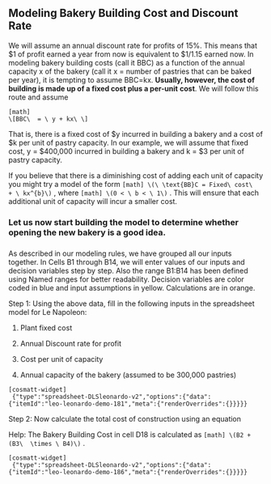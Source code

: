 ## Modeling Bakery Building Cost and Discount Rate

We will assume an annual discount rate for profits of 15%. This means that $1 of profit earned a year from now is equivalent to $1/1.15 earned now. In modeling bakery building costs (call it BBC) as a function of the annual capacity x of the bakery (call it x = number of pastries that can be baked per year), it is tempting to assume BBC=kx. **Usually, however, the cost of building is made up of a fixed cost plus a per-unit** **cost**. We will follow this route and assume


```
[math]
\[BBC\  = \ y + kx\ \]
```

That is, there is a fixed cost of $y incurred in building a bakery and a cost of $k per unit of pastry capacity. In our example, we will assume that fixed cost, y = $400,000 incurred in building a bakery and k = $3 per unit of pastry capacity.

If you believe that there is a diminishing cost of adding each unit of capacity you might try a model of the form 
`
[math]
\(\ \text{BB}C = Fixed\ cost\  + \ kx^{b}\)
`
 , where 
`
[math]
\(0 < \ b < \ 1\)
`
. This will ensure that each additional unit of capacity will incur a smaller cost.

### Let us now start building the model to determine whether opening the new bakery is a good idea. 

###  

As described in our modeling rules, we have grouped all our inputs together. In Cells B1 through B14, we will enter values of our inputs and decision variables step by step. Also the range B1:B14 has been defined using Named ranges for better readability. Decision variables are color coded in blue and input assumptions in yellow. Calculations are in orange.

Step 1: Using the above data, fill in the following inputs in the spreadsheet model for Le Napoleon:

1.  Plant fixed cost

2.  Annual Discount rate for profit

3.  Cost per unit of capacity

4.  Annual capacity of the bakery (assumed to be 300,000 pastries)

```
[cosmatt-widget]
 {"type":"spreadsheet-DLSleonardo-v2","options":{"data":{"itemId":"leo-leonardo-demo-181","meta":{"renderOverrides":{}}}}} 
```

Step 2: Now calculate the total cost of construction using an equation

Help: The Bakery Building Cost in cell D18 is calculated as 
`
[math]
\(B2 + (B3\  \times \ B4)\)
`
.

```
[cosmatt-widget]
 {"type":"spreadsheet-DLSleonardo-v2","options":{"data":{"itemId":"leo-leonardo-demo-186","meta":{"renderOverrides":{}}}}} 
```
